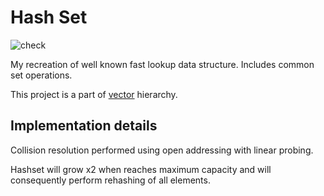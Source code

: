 # Hash Set
![check](https://github.com/evjeesm/hashset/actions/workflows/makefile.yml/badge.svg)

My recreation of well known fast lookup data structure.
Includes common set operations.

This project is a part of [vector](https://github.com/evjeesm/vector) hierarchy.

## Implementation details

Collision resolution performed using open addressing with linear probing.

Hashset will grow x2 when reaches maximum capacity and will consequently perform rehashing of all elements.


